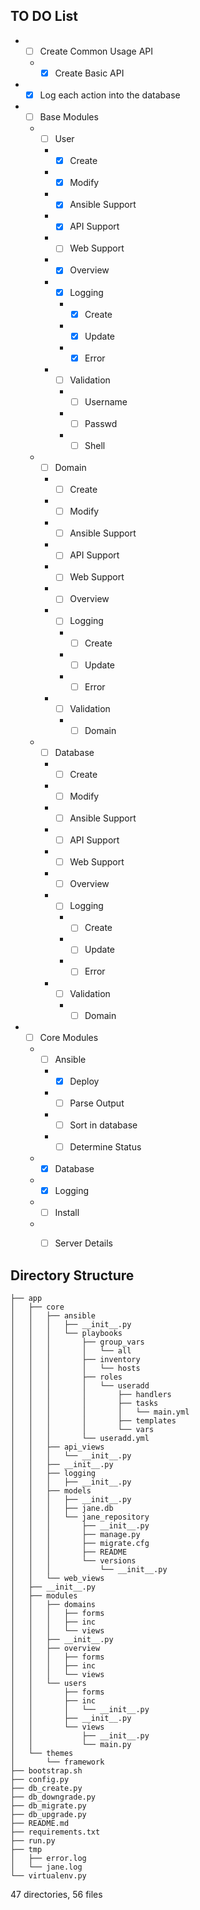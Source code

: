 ## TO DO List
* - [ ] Create Common Usage API
  * - [X] Create Basic API 
* - [X] Log each action into the database
* - [ ] Base Modules
  * - [ ] User
    * - [X] Create 
    * - [X] Modify
    * - [X] Ansible Support
    * - [X] API Support
    * - [ ] Web Support
    * - [X] Overview
    * - [X] Logging
      * - [X] Create
      * - [X] Update
      * - [X] Error
    * - [ ] Validation
      * - [ ] Username
      * - [ ] Passwd
      * - [ ] Shell
  * - [ ] Domain
    * - [ ] Create 
    * - [ ] Modify
    * - [ ] Ansible Support
    * - [ ] API Support
    * - [ ] Web Support
    * - [ ] Overview
    * - [ ] Logging
      * - [ ] Create
      * - [ ] Update
      * - [ ] Error
    * - [ ] Validation
      * - [ ] Domain
  * - [ ] Database
    * - [ ] Create 
    * - [ ] Modify
    * - [ ] Ansible Support
    * - [ ] API Support
    * - [ ] Web Support
    * - [ ] Overview
    * - [ ] Logging
      * - [ ] Create
      * - [ ] Update
      * - [ ] Error
    * - [ ] Validation
      * - [ ] Domain
* - [ ] Core Modules 
  * - [ ] Ansible
    * - [X] Deploy
    * - [ ] Parse Output
    * - [ ] Sort in database
    * - [ ] Determine Status
  * - [X] Database
  * - [X] Logging
  * - [ ] Install
  * - [ ] Server Details


## Directory Structure

    ├── app
    │   ├── core
    │   │   ├── ansible
    │   │   │   ├── __init__.py
    │   │   │   └── playbooks
    │   │   │       ├── group_vars
    │   │   │       │   └── all
    │   │   │       ├── inventory
    │   │   │       │   └── hosts
    │   │   │       ├── roles
    │   │   │       │   └── useradd
    │   │   │       │       ├── handlers
    │   │   │       │       ├── tasks
    │   │   │       │       │   └── main.yml
    │   │   │       │       ├── templates
    │   │   │       │       └── vars
    │   │   │       └── useradd.yml
    │   │   ├── api_views
    │   │   │   └── __init__.py
    │   │   ├── __init__.py
    │   │   ├── logging
    │   │   │   ├── __init__.py
    │   │   ├── models
    │   │   │   ├── __init__.py
    │   │   │   ├── jane.db
    │   │   │   └── jane_repository
    │   │   │       ├── __init__.py
    │   │   │       ├── manage.py
    │   │   │       ├── migrate.cfg
    │   │   │       ├── README
    │   │   │       └── versions
    │   │   │           └── __init__.py
    │   │   └── web_views
    │   ├── __init__.py
    │   ├── modules
    │   │   ├── domains
    │   │   │   ├── forms
    │   │   │   ├── inc
    │   │   │   └── views
    │   │   ├── __init__.py
    │   │   ├── overview
    │   │   │   ├── forms
    │   │   │   ├── inc
    │   │   │   └── views
    │   │   └── users
    │   │       ├── forms
    │   │       ├── inc
    │   │       │   └── __init__.py
    │   │       ├── __init__.py
    │   │       └── views
    │   │           ├── __init__.py
    │   │           └── main.py
    │   └── themes
    │       └── framework
    ├── bootstrap.sh
    ├── config.py
    ├── db_create.py
    ├── db_downgrade.py
    ├── db_migrate.py
    ├── db_upgrade.py
    ├── README.md
    ├── requirements.txt
    ├── run.py
    ├── tmp
    │   ├── error.log
    │   └── jane.log
    └── virtualenv.py

47 directories, 56 files
